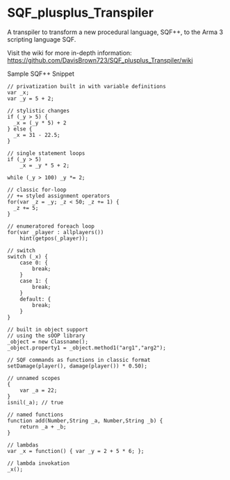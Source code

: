 # SQF_plusplus_Transpiler
A transpiler to transform a new procedural language, SQF++, to the Arma 3 scripting language SQF.

Visit the wiki for more in-depth information: https://github.com/DavisBrown723/SQF_plusplus_Transpiler/wiki


Sample SQF++ Snippet

```
// privatization built in with variable definitions
var _x;
var _y = 5 + 2;

// stylistic changes
if (_y > 5) {
  _x = (_y * 5) + 2
} else {
  _x = 31 - 22.5;
}

// single statement loops
if (_y > 5)
	_x = _y * 5 + 2;

while (_y > 100) _y *= 2;

// classic for-loop
// += styled assignment operators
for(var _z = _y; _z < 50; _z += 1) {
  _z += 5;
}

// enumeratored foreach loop
for(var _player : allplayers())
	hint(getpos(_player));

// switch
switch (_x) {
	case 0: {
		break;
	}
	case 1: {
		break;
	}
	default: {
		break;
	}
}

// built in object support
// using the sOOP library
_object = new Classname();
_object.property1 = _object.method1("arg1","arg2");

// SQF commands as functions in classic format
setDamage(player(), damage(player()) * 0.50);

// unnamed scopes
{
    var _a = 22;
}
isnil(_a); // true

// named functions
function add(Number,String _a, Number,String _b) {
	return _a + _b;
}

// lambdas
var _x = function() { var _y = 2 + 5 * 6; };

// lambda invokation
_x();
```
